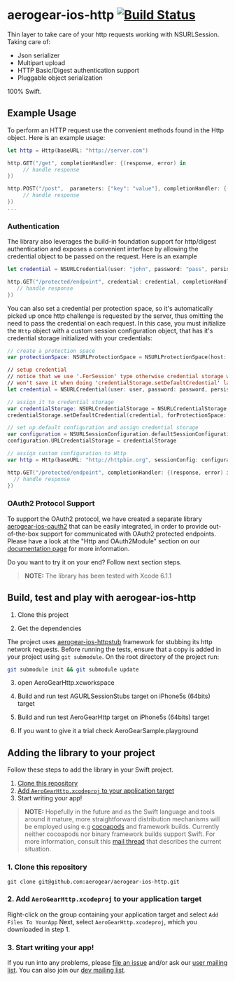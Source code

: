 # aerogear-ios-http  [![Build Status](https://travis-ci.org/aerogear/aerogear-ios-http.png)](https://travis-ci.org/aerogear/aerogear-ios-http)
Thin layer to take care of your http requests working with NSURLSession. 
Taking care of: 

* Json serializer
* Multipart upload
* HTTP Basic/Digest authentication support
* Pluggable object serialization

100% Swift.

## Example Usage

To perform an HTTP request use the convenient methods found in the Http object. Here is an example usage:

```swift
let http = Http(baseURL: "http://server.com")

http.GET("/get", completionHandler: {(response, error) in
     // handle response
})

http.POST("/post",  parameters: ["key": "value"], completionHandler: {(response, error) in
     // handle response
})
...


```

### Authentication

The library also leverages the build-in foundation support for http/digest authentication and exposes a convenient interface by allowing the credential object to be passed on the request. Here is an example

```swift
let credential = NSURLCredential(user: "john", password: "pass", persistence: .None)

http.GET("/protected/endpoint", credential: credential, completionHandler: {(response, error) in
   // handle response
})
```

 You can also set a credential per protection space, so it's automatically picked up once http challenge is requested by the server, thus omitting the need to pass the credential on each request. In this case, you must initialize the ```Http``` object with a custom session configuration object, that has it's credential storage initialized with your credentials:

 ```swift
// create a protection space
var protectionSpace: NSURLProtectionSpace = NSURLProtectionSpace(host: "httpbin.org", port: 80,`protocol`: NSURLProtectionSpaceHTTP, realm: "me@kennethreitz.com", authenticationMethod: NSURLAuthenticationMethodHTTPDigest);

// setup credential
// notice that we use '.ForSession' type otherwise credential storage will discard and
// won't save it when doing 'credentialStorage.setDefaultCredential' later on
let credential = NSURLCredential(user: user, password: password, persistence: .ForSession)

// assign it to credential storage
var credentialStorage: NSURLCredentialStorage = NSURLCredentialStorage.sharedCredentialStorage()
credentialStorage.setDefaultCredential(credential, forProtectionSpace: protectionSpace);

// set up default configuration and assign credential storage
var configuration = NSURLSessionConfiguration.defaultSessionConfiguration()
configuration.URLCredentialStorage = credentialStorage

// assign custom configuration to Http
var http = Http(baseURL: "http://httpbin.org", sessionConfig: configuration)

http.GET("/protected/endpoint", completionHandler: {(response, error) in
   // handle response
})
```

### OAuth2 Protocol Support

To support the OAuth2 protocol, we have created a separate library [aerogear-ios-oauth2](https://github.com/aerogear/aerogear-ios-oauth2) that can be easily integrated, in order to provide  out-of-the-box support for communicated with OAuth2 protected endpoints. Please have a look at the "Http and OAuth2Module" section on our [documentation page](http://aerogear.org/docs/guides/aerogear-ios-2.X/Authorization/) for more information. 


Do you want to try it on your end? Follow next section steps.

> **NOTE:**  The library has been tested with Xcode 6.1.1

## Build, test and play with aerogear-ios-http

1. Clone this project

2. Get the dependencies

The project uses [aerogear-ios-httpstub](https://github.com/aerogear/aerogear-ios-httpstub) framework for stubbing its http network requests. Before running the tests, ensure that a copy is added in your project using `git submodule`. On the root directory of the project run:

```bash
git submodule init && git submodule update
```

3. open AeroGearHttp.xcworkspace

4. Build and run test AGURLSessionStubs target on iPhone5s (64bits) target

5. Build and run test AeroGearHttp target on iPhone5s (64bits) target

6. If you want to give it a trial check AeroGearSample.playground

## Adding the library to your project 

Follow these steps to add the library in your Swift project.

1. [Clone this repository](#1-clone-this-repository)
2. [Add `AeroGearHttp.xcodeproj` to your application target](#2-add-aerogearhttp-xcodeproj-to-your-application-target)
3. Start writing your app!

> **NOTE:** Hopefully in the future and as the Swift language and tools around it mature, more straightforward distribution mechanisms will be employed using e.g [cocoapods](http://cocoapods.org) and framework builds. Currently neither cocoapods nor binary framework builds support Swift. For more information, consult this [mail thread](http://aerogear-dev.1069024.n5.nabble.com/aerogear-dev-Swift-Frameworks-Static-libs-and-Cocoapods-td8456.html) that describes the current situation.

### 1. Clone this repository

```
git clone git@github.com:aerogear/aerogear-ios-http.git
```

### 2. Add `AeroGearHttp.xcodeproj` to your application target

Right-click on the group containing your application target and select `Add Files To YourApp`
Next, select `AeroGearHttp.xcodeproj`, which you downloaded in step 1.

### 3. Start writing your app!

If you run into any problems, please [file an issue](http://issues.jboss.org/browse/AEROGEAR) and/or ask our [user mailing list](https://lists.jboss.org/mailman/listinfo/aerogear-users). You can also join our [dev mailing list](https://lists.jboss.org/mailman/listinfo/aerogear-dev).  

